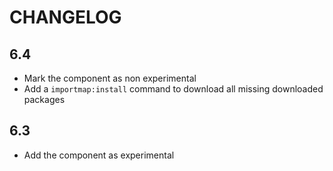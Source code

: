 CHANGELOG
=========

6.4
---

 * Mark the component as non experimental
 * Add a `importmap:install` command to download all missing downloaded packages

6.3
---

 * Add the component as experimental
